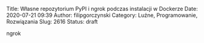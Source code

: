 Title: Własne repozytorium PyPI i ngrok podczas instalacji w Dockerze
Date: 2020-07-21 09:39
Author: filipgorczynski
Category: Luźne, Programowanie, Rozwiązania
Slug: 2616
Status: draft

ngrok

 
